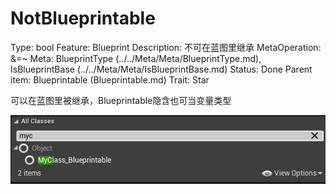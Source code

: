 # NotBlueprintable

Type: bool
Feature: Blueprint
Description: 不可在蓝图里继承
MetaOperation: &=~
Meta: BlueprintType (../../Meta/Meta/BlueprintType.md), IsBlueprintBase (../../Meta/Meta/IsBlueprintBase.md)
Status: Done
Parent item: Blueprintable (Blueprintable.md)
Trait: Star

可以在蓝图里被继承，Blueprintable隐含也可当变量类型

![Untitled](NotBlueprintable/Untitled.png)